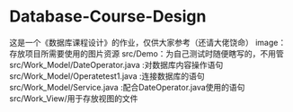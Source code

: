 # Database-Course-Design
这是一个《数据库课程设计》的作业，仅供大家参考（还请大佬饶命）
image：存放项目所需要使用的图片资源
src/Demo：为自己测试时随便瞎写的，不用管
src/Work_Model/DateOperator.java :对数据库内容操作语句
src/Work_Model/Operatetest1.java :连接数据库的语句
src/Work_Model/Service.java :配合DateOperator.java使用的语句
src/Work_View/用于存放视图的文件
